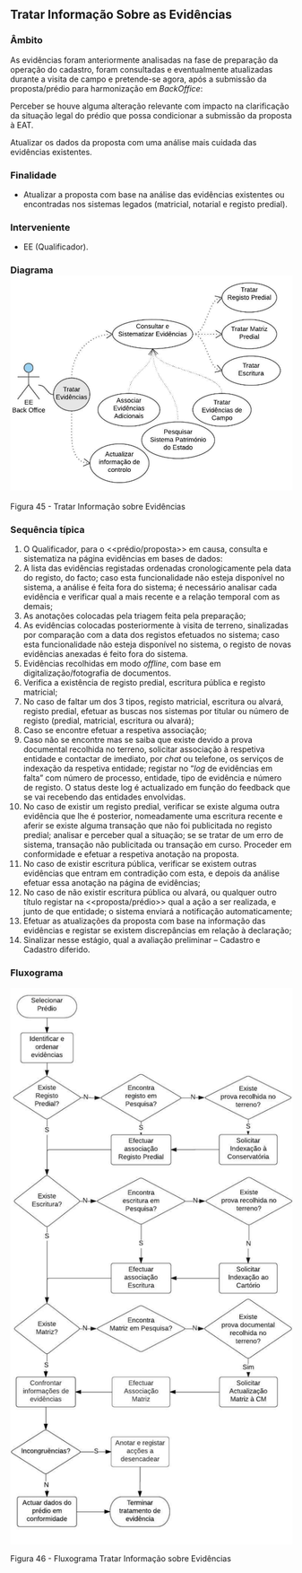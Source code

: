 ## Tratar Informação Sobre as Evidências

### Âmbito

As evidências foram anteriormente analisadas na fase de preparação da operação do cadastro, foram consultadas e eventualmente atualizadas durante a visita de campo e pretende-se agora, após a submissão da proposta/prédio para harmonização em _BackOffice_:

Perceber se houve alguma alteração relevante com impacto na clarificação da situação legal do prédio que possa condicionar a submissão da proposta à EAT.

Atualizar os dados da proposta com uma análise mais cuidada das evidências existentes.

### Finalidade

* Atualizar a proposta com base na análise das evidências existentes ou encontradas nos sistemas legados \(matricial, notarial e registo predial\).

### Interveniente

* EE \(Qualificador\).

### Diagrama![](/assets/45.jpg)

Figura 45 - Tratar Informação sobre Evidências

### Sequência típica

1. O Qualificador, para o &lt;&lt;prédio/proposta&gt;&gt; em causa, consulta e sistematiza na página evidências em bases de dados:
2. A lista das evidências registadas ordenadas cronologicamente pela data do registo, do facto; caso esta funcionalidade não esteja disponível no sistema, a análise é feita fora do sistema; é necessário analisar cada evidência e verificar qual a mais recente e a relação temporal com as demais;
3. As anotações colocadas pela triagem feita pela preparação;
4. As evidências colocadas posteriormente à visita de terreno, sinalizadas por comparação com a data dos registos efetuados no sistema; caso esta funcionalidade não esteja disponível no sistema, o registo de novas evidências anexadas é feito fora do sistema.
5. Evidências recolhidas em modo _offline_, com base em digitalização/fotografia de documentos.
6. Verifica a existência de registo predial, escritura pública e registo matricial;
7. No caso de faltar um dos 3 tipos, registo matricial, escritura ou alvará, registo predial, efetuar as buscas nos sistemas por titular ou número de registo \(predial, matricial, escritura ou alvará\);
8. Caso se encontre efetuar a respetiva associação;
9. Caso não se encontre mas se saiba que existe devido a prova documental recolhida no terreno, solicitar associação à respetiva entidade e contactar de imediato, por _chat_ ou telefone, os serviços de indexação da respetiva entidade; registar no “_log_ de evidências em falta” com número de processo, entidade, tipo de evidência e número de registo. O status deste log é actualizado em função do feedback que se vai recebendo das entidades envolvidas.
10. No caso de existir um registo predial, verificar se existe alguma outra evidência que lhe é posterior, nomeadamente uma escritura recente e aferir se existe alguma transação que não foi publicitada no registo predial; analisar e perceber qual a situação; se se tratar de um erro de sistema, transação não publicitada ou transação em curso. Proceder em conformidade e efetuar a respetiva anotação na proposta.
11. No caso de existir escritura pública, verificar se existem outras evidências que entram em contradição com esta, e depois da análise efetuar essa anotação na página de evidências;
12. No caso de não existir escritura pública ou alvará, ou qualquer outro título registar na &lt;&lt;proposta/prédio&gt;&gt; qual a ação a ser realizada, e junto de que entidade; o sistema enviará a notificação automaticamente;
13. Efetuar as atualizações da proposta com base na informação das evidências e registar se existem discrepâncias em relação à declaração;
14. Sinalizar nesse estágio, qual a avaliação preliminar – Cadastro e Cadastro diferido.

### Fluxograma

![](/assets/46.jpg)

Figura 46 - Fluxograma Tratar Informação sobre Evidências

